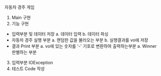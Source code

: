 자동차 경주 게임

1. Main 구현
2. 기능 구현
- 입력부분 및 데이터 저장
  a. 데이터 입력
  b. 데이터 파싱
- 자동차 경주 실행 부분
  a. 랜덤한 값을 불러오는 부분
  b. 실행결과를 vo에 저장
- 결과 Print 부분
  a. vo에 있는 숫자를 '-' 기호로 변환하여 출력하는부분
  a. Winner 판별하는 부분
3. 입력부분 IOException 
4. 테스트 Code 작성
